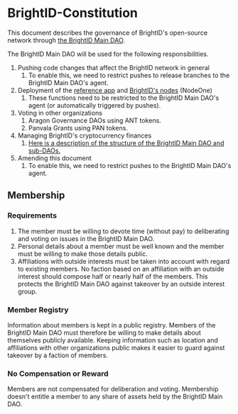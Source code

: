 # BrightID-Constitution
This document describes the governance of BrightID's open-source network through [the BrightID Main DAO](https://nightly.aragon.org/#/brightid).

The BrightID Main DAO will be used for the following responsibilities.

1. Pushing code changes that affect the BrightID network in general
    1. To enable this, we need to restrict pushes to release branches to the BrightID Main DAO's agent.
1. Deployment of the [reference app](https://github.com/BrightID/BrightID) and [BrightID's nodes](https://github.com/BrightID/BrightID-Node) (NodeOne)
    1. These functions need to be restricted to the BrightID Main DAO's agent (or automatically triggered by pushes).
1. Voting in other organizations
    1. Aragon Governance DAOs using ANT tokens.
    1. Panvala Grants using PAN tokens.
1. Managing BrightID's cryptocurrency finances
    1. [Here is a description of the structure of the BrightID Main DAO and sub-DAOs.](https://docs.google.com/document/d/1F8rrUcrAIsKEVmxvfx8sLf2JyqAmtoAmfssDwZ0b2TM/edit?usp=sharing)
1. Amending this document
    1. To enable this, we need to restrict pushes to the BrightID Main DAO's agent.

## Membership
### Requirements
1. The member must be willing to devote time (without pay) to deliberating and voting on issues in the BrightID Main DAO.
1. Personal details about a member must be well known and the member must be willing to make those details public.
1. Affiliations with outside interests must be taken into account with regard to existing members. No faction based on an affiliation with an outside interest should compose half or nearly half of the members. This protects the BrightID Main DAO against takeover by an outside interest group.
### Member Registry
Information about members is kept in a public registry. Members of the BrightID Main DAO must therefore be willing to make details about themselves publicly available. Keeping information such as location and affiliations with other organizations public makes it easier to guard against takeover by a faction of members.
### No Compensation or Reward
Members are not compensated for deliberation and voting. Membership doesn't entitle a member to any share of assets held by the BrightID Main DAO.
